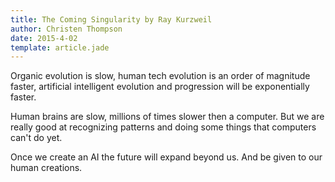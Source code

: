 ```yaml
---
title: The Coming Singularity by Ray Kurzweil
author: Christen Thompson
date: 2015-4-02
template: article.jade 
---
```


Organic evolution is slow, human tech evolution is an order of magnitude faster, artificial intelligent evolution and progression will be exponentially faster.

<span class="more"></span>

Human brains are slow, millions of times slower then a computer. But we are really good at recognizing patterns and doing some things that computers can't do yet.

Once we create an AI the future will expand beyond us. And be given to our human creations.